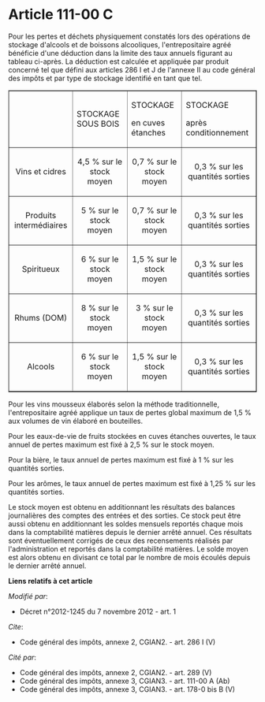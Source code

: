 # Article 111-00 C

Pour les pertes et déchets physiquement constatés lors des opérations de stockage d'alcools et de boissons alcooliques,
l'entrepositaire agréé bénéficie d'une déduction dans la limite des taux annuels figurant au tableau ci-après. La déduction
est calculée et appliquée par produit concerné tel que défini aux articles 286 I et J de l'annexe II au code général des
impôts et par type de stockage identifié en tant que tel. 

<table border="1">
  <tbody>
    <tr>
      <td>
      </td><td>

STOCKAGE SOUS BOIS 

</td>
      <td>

STOCKAGE 

en cuves étanches 

</td>
      <td colspan="2">

STOCKAGE 

après conditionnement 

</td>
    </tr>
    <tr>
      <td align="center">

Vins et cidres 

</td>
      <td align="center">

4,5 % sur le stock moyen 

</td>
      <td align="center">

0,7 % sur le stock moyen 

</td>
      <td align="center">

0,3 % sur les quantités sorties 

</td>
    </tr>
    <tr>
      <td align="center">

Produits intermédiaires 

</td>
      <td align="center">

5 % sur le stock moyen 

</td>
      <td align="center">

0,7 % sur le stock moyen 

</td>
      <td align="center">

0,3 % sur les quantités sorties 

</td>
    </tr>
    <tr>
      <td align="center">

Spiritueux 

</td>
      <td align="center">

6 % sur le stock moyen 

</td>
      <td align="center">

1,5 % sur le stock moyen 

</td>
      <td align="center">

0,3 % sur les quantités sorties 

</td>
    </tr>
    <tr>
      <td align="center">

Rhums (DOM) 

</td>
      <td align="center">

8 % sur le stock moyen 

</td>
      <td align="center">

3 % sur le stock moyen 

</td>
      <td align="center">

0,3 % sur les quantités sorties 

</td>
    </tr>
    <tr>
      <td align="center">

Alcools 

</td>
      <td align="center">

6 % sur le stock moyen 

</td>
      <td align="center">

1,5 % sur le stock moyen 

</td>
      <td align="center">

0,3 % sur les quantités sorties 

</td>
    </tr>
  </tbody>
</table>

Pour les vins mousseux élaborés selon la méthode traditionnelle, l'entrepositaire agréé applique un taux de pertes global
maximum de 1,5 % aux volumes de vin élaboré en bouteilles. 

Pour les eaux-de-vie de fruits stockées en cuves étanches ouvertes, le taux annuel de pertes maximum est fixé à 2,5 % sur le
stock moyen. 

Pour la bière, le taux annuel de pertes maximum est fixé à 1 % sur les quantités sorties. 

Pour les arômes, le taux annuel de pertes maximum est fixé à 1,25 % sur les quantités sorties. 

Le stock moyen est obtenu en additionnant les résultats des balances journalières des comptes des entrées et des sorties. Ce
stock peut être aussi obtenu en additionnant les soldes mensuels reportés chaque mois dans la comptabilité matières depuis le
dernier arrêté annuel. Ces résultats sont éventuellement corrigés de ceux des recensements réalisés par l'administration et
reportés dans la comptabilité matières. Le solde moyen est alors obtenu en divisant ce total par le nombre de mois écoulés
depuis le dernier arrêté annuel.

**Liens relatifs à cet article**

_Modifié par_:

  - Décret n°2012-1245 du 7 novembre 2012 - art. 1

_Cite_:

  - Code général des impôts, annexe 2, CGIAN2. - art. 286 I (V)

_Cité par_:

  - Code général des impôts, annexe 2, CGIAN2. - art. 289 (V)
  - Code général des impôts, annexe 3, CGIAN3. - art. 111-00 A (Ab)
  - Code général des impôts, annexe 3, CGIAN3. - art. 178-0 bis B (V)
